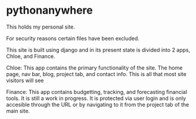 # pythonanywhere
This holds my personal site.

For security reasons certain files have been excluded.

This site is built using django and in its present state is divided into 2 apps, Chloe, and Finance.

Chloe:
This app contains the primary functionality of the site. The home page, nav bar, blog, project tab, and contact info.
This is all that most site visitors will see

Finance:
This app contains budgetting, tracking, and forecasting financial tools. It is still a work in progress.
It is protected via user login and is only accesible through the URL or by navigating to it from the project tab of the main site.
